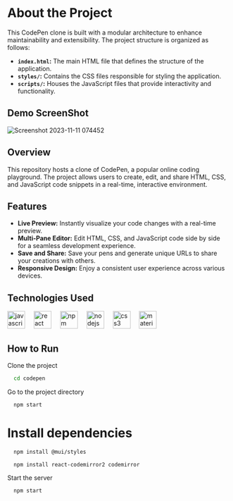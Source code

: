 # About the Project

This CodePen clone is built with a modular architecture to enhance maintainability and extensibility. The project structure is organized as follows:

- **`index.html`:** The main HTML file that defines the structure of the application.
- **`styles/`:** Contains the CSS files responsible for styling the application.
- **`scripts/`:** Houses the JavaScript files that provide interactivity and functionality.

##  Demo ScreenShot
![Screenshot 2023-11-11 074452](https://github.com/DarkRai087/Codepen-clone/assets/101416127/07716c1a-08ca-427c-91c9-febc9140e22a)
##

## Overview

This repository hosts a clone of CodePen, a popular online coding playground. The project allows users to create, edit, and share HTML, CSS, and JavaScript code snippets in a real-time, interactive environment.

## Features

- **Live Preview:** Instantly visualize your code changes with a real-time preview.
- **Multi-Pane Editor:** Edit HTML, CSS, and JavaScript code side by side for a seamless development experience.
- **Save and Share:** Save your pens and generate unique URLs to share your creations with others.
- **Responsive Design:** Enjoy a consistent user experience across various devices.

## Technologies Used
<div align="left">
  <img src="https://cdn.jsdelivr.net/gh/devicons/devicon/icons/javascript/javascript-original.svg" height="40" alt="javascript logo"  />
  <img width="12" />
  <img src="https://cdn.jsdelivr.net/gh/devicons/devicon/icons/react/react-original.svg" height="40" alt="react logo"  />
  <img width="12" />
  <img src="https://cdn.jsdelivr.net/gh/devicons/devicon/icons/npm/npm-original-wordmark.svg" height="40" alt="npm logo"  />
  <img width="12" />
  <img src="https://cdn.jsdelivr.net/gh/devicons/devicon/icons/nodejs/nodejs-original.svg" height="40" alt="nodejs logo"  />
  <img width="12" />
  <img src="https://cdn.jsdelivr.net/gh/devicons/devicon/icons/css3/css3-original.svg" height="40" alt="css3 logo"  />
  <img width="12" />
  <img src="https://cdn.jsdelivr.net/gh/devicons/devicon/icons/materialui/materialui-original.svg" height="40" alt="materialui logo"  />
</div>

###

## How to Run

Clone the project

```bash
  cd codepen
```

Go to the project directory

```bash
  npm start 
```

# Install dependencies

```bash
  npm install @mui/styles
```
```bash
  npm install react-codemirror2 codemirror
```

Start the server

```bash
  npm start 
```

